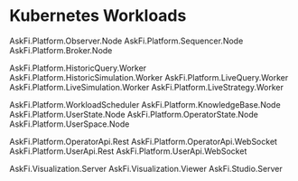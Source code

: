 # Kubernetes Workloads

AskFi.Platform.Observer.Node
AskFi.Platform.Sequencer.Node
AskFi.Platform.Broker.Node

AskFi.Platform.HistoricQuery.Worker
AskFi.Platform.HistoricSimulation.Worker
AskFi.Platform.LiveQuery.Worker
AskFi.Platform.LiveSimulation.Worker
AskFi.Platform.LiveStrategy.Worker

AskFi.Platform.WorkloadScheduler
AskFi.Platform.KnowledgeBase.Node
AskFi.Platform.UserState.Node
AskFi.Platform.OperatorState.Node
AskFi.Platform.UserSpace.Node

AskFi.Platform.OperatorApi.Rest
AskFi.Platform.OperatorApi.WebSocket
AskFi.Platform.UserApi.Rest
AskFi.Platform.UserApi.WebSocket

AskFi.Visualization.Server
AskFi.Visualization.Viewer
AskFi.Studio.Server
